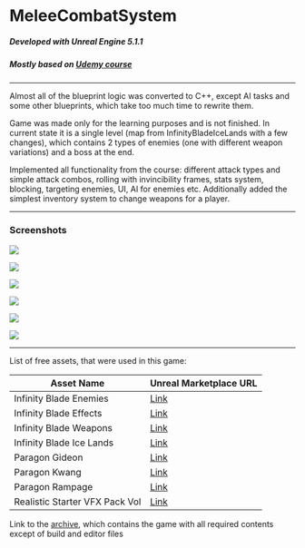 # MeleeCombatSystem

##### Developed with Unreal Engine 5.1.1

##### Mostly based on [Udemy course](https://www.udemy.com/course/unreal-engine-5-soulslike-combat/ "Udemy course")

---
Almost all of the blueprint logic was converted to C++, except AI tasks and some other blueprints, which take too much time to rewrite them.

Game was made only for the learning purposes and is not finished. In current state it is a single level (map from InfinityBladeIceLands with a few changes), which contains 2 types of enemies (one with different weapon variations) and a boss at the end. 

Implemented all functionality from the course: different attack types and simple attack combos, rolling with invincibility frames, stats system, blocking, targeting enemies, UI, AI for enemies etc. Additionally added the simplest inventory system to change weapons for a player.

---
### Screenshots
![](https://i.imgur.com/HVJVv7w.png)

![](https://i.imgur.com/poQ6P9C.png)

![](https://i.imgur.com/UjRBjwT.png)

![](https://i.imgur.com/E13t2Yh.png)

![](https://i.imgur.com/AEKAXP2.png)

![](https://i.imgur.com/W4lhfGz.png)

----
List of free assets, that were used in this game:

| Asset Name                                  | Unreal Marketplace URL                                                                                     |
|---------------------------------------------|------------------------------------------------------------------------------------------------------------|
| Infinity Blade Enemies                      | [Link](https://www.unrealengine.com/marketplace/en-US/product/infinity-blade-enemies)                      |
| Infinity Blade Effects                      | [Link](https://www.unrealengine.com/marketplace/en-US/product/infinity-blade-effects)                      |
| Infinity Blade Weapons                      | [Link](https://www.unrealengine.com/marketplace/en-US/product/infinity-blade-weapons)                      |
| Infinity Blade Ice Lands                    | [Link](https://www.unrealengine.com/marketplace/en-US/product/infinity-blade-ice-lands)                    |
| Paragon Gideon                              | [Link](https://www.unrealengine.com/marketplace/en-US/product/paragon-gideon)                              |
| Paragon Kwang                               | [Link](https://www.unrealengine.com/marketplace/en-US/product/paragon-kwang)                               |
| Paragon Rampage                             | [Link](https://www.unrealengine.com/marketplace/en-US/product/paragon-rampage)                             |
| Realistic Starter VFX Pack Vol              | [Link](https://www.unrealengine.com/marketplace/en-US/product/realistic-starter-vfx-pack-vol)              |


Link to the [archive](https://drive.google.com/file/d/1HvhsBhsMXOBzRLjPGk4euB_x5u9kNv8m/view?usp=drive_link), which contains the game with all required contents except of build and editor files


